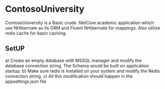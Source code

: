 # ContosoUniversity

ContosoUniversity is a Basic crude .NetCore academic application which use NHIbernate as its ORM and Fluent NHibernate for mappings. Also utilize redis cache for basic caching.

## SetUP
a) Create an empty database with MSSQL manager and modify the database connection string. The Schema would be built on application startup.
b) Make sure redis is installed on your system and modify the Redis connection string.
c) All this modification should happen in the appsettings.json file
